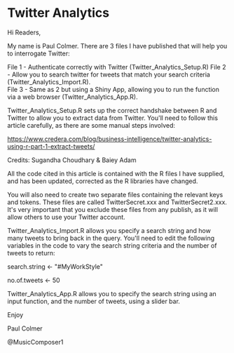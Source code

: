 # Twitter Analytics

Hi Readers,

My name is Paul Colmer. There are 3 files I have published that will help you to interrogate Twitter:

File 1 - Authenticate correctly with Twitter (Twitter_Analytics_Setup.R)
File 2 - Allow you to search twitter for tweets that match your search criteria (Twitter_Analytics_Import.R).  
File 3 - Same as 2 but using a Shiny App, allowing you to run the function via a web browser (Twitter_Analytics_App.R).

Twitter_Analytics_Setup.R sets up the correct handshake between R and Twitter to allow you to extract data from Twitter.  You'll need to follow this article carefully, as there are some manual steps involved:

https://www.credera.com/blog/business-intelligence/twitter-analytics-using-r-part-1-extract-tweets/

Credits:  Sugandha Choudhary & Baiey Adam

All the code cited in this article is contained with the R files I have supplied, and has been updated, corrected as the R libraries have changed.

You will also need to create two separate files containing the relevant keys and tokens. These files are called TwitterSecret.xxx and TwitterSecret2.xxx.  It's very important that you exclude these files from any publish, as it will allow others to use your Twitter account.

Twitter_Analytics_Import.R allows you specify a search string and how many tweets to bring back in the query.  You'll need to edit the following variables in the code to vary the search string criteria and the number of tweets to return:

search.string <- "#MyWorkStyle"

no.of.tweets <- 50

Twitter_Analytics_App.R allows you to specify the search string using an input function, and the number of tweets, using a slider bar.

Enjoy



Paul Colmer

@MusicComposer1

